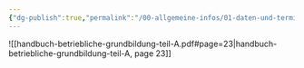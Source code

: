 ```yaml
---
{"dg-publish":true,"permalink":"/00-allgemeine-infos/01-daten-und-termine/","noteIcon":""}
---
```


![[handbuch-betriebliche-grundbildung-teil-A.pdf#page=23|handbuch-betriebliche-grundbildung-teil-A, page 23]]